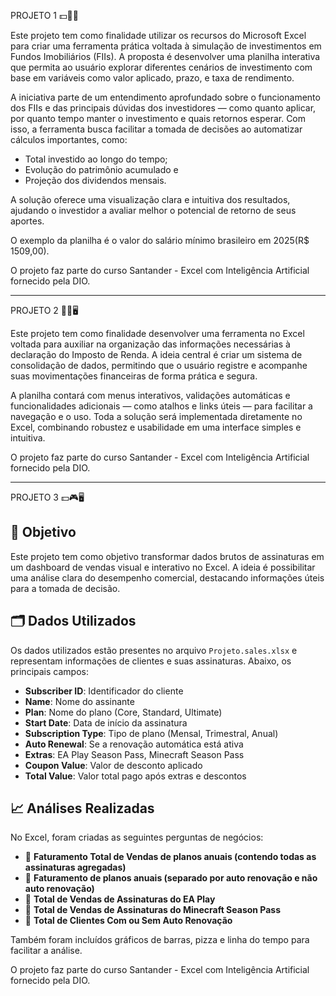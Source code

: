 PROJETO 1 💵🧱🏦

Este projeto tem como finalidade utilizar os recursos do Microsoft Excel para criar uma ferramenta prática voltada à simulação de investimentos em Fundos Imobiliários (FIIs). A proposta é desenvolver uma planilha interativa que permita ao usuário explorar diferentes cenários de investimento com base em variáveis como valor aplicado, prazo, e taxa de rendimento.

A iniciativa parte de um entendimento aprofundado sobre o funcionamento dos FIIs e das principais dúvidas dos investidores — como quanto aplicar, por quanto tempo manter o investimento e quais retornos esperar. Com isso, a ferramenta busca facilitar a tomada de decisões ao automatizar cálculos importantes, como:
* Total investido ao longo do tempo;
* Evolução do patrimônio acumulado e
* Projeção dos dividendos mensais.

A solução oferece uma visualização clara e intuitiva dos resultados, ajudando o investidor a avaliar melhor o potencial de retorno de seus aportes.

O exemplo da planilha é o valor do salário mínimo brasileiro em 2025(R$ 1509,00).

O projeto faz parte do curso Santander - Excel com Inteligência Artificial fornecido pela DIO.

-----------------------------------------------------------------------------------------------------------------------------------------------------------------------------------
PROJETO 2 🦁💵🖥️

Este projeto tem como finalidade desenvolver uma ferramenta no Excel voltada para auxiliar na organização das informações necessárias à declaração do Imposto de Renda. A ideia central é criar um sistema de consolidação de dados, permitindo que o usuário registre e acompanhe suas movimentações financeiras de forma prática e segura.

A planilha contará com menus interativos, validações automáticas e funcionalidades adicionais — como atalhos e links úteis — para facilitar a navegação e o uso. Toda a solução será implementada diretamente no Excel, combinando robustez e usabilidade em uma interface simples e intuitiva.

O projeto faz parte do curso Santander - Excel com Inteligência Artificial fornecido pela DIO.

-----------------------------------------------------------------------------------------------------------------------------------------------------------------------------------
PROJETO 3 💵🎮🖥️

## 📌 Objetivo

Este projeto tem como objetivo transformar dados brutos de assinaturas em um dashboard de vendas visual e interativo no Excel. A ideia é possibilitar uma análise clara do desempenho comercial, destacando informações úteis para a tomada de decisão.

## 🗂️ Dados Utilizados

Os dados utilizados estão presentes no arquivo `Projeto.sales.xlsx` e representam informações de clientes e suas assinaturas. Abaixo, os principais campos:

- **Subscriber ID**: Identificador do cliente
- **Name**: Nome do assinante
- **Plan**: Nome do plano (Core, Standard, Ultimate)
- **Start Date**: Data de início da assinatura
- **Subscription Type**: Tipo de plano (Mensal, Trimestral, Anual)
- **Auto Renewal**: Se a renovação automática está ativa
- **Extras**: EA Play Season Pass, Minecraft Season Pass
- **Coupon Value**: Valor de desconto aplicado
- **Total Value**: Valor total pago após extras e descontos

## 📈 Análises Realizadas

No Excel, foram criadas as seguintes perguntas de negócios:

- 🔹 **Faturamento Total de Vendas de planos anuais (contendo todas as assinaturas agregadas)**
- 🔹 **Faturamento de planos anuais (separado por auto renovação e não auto renovação)**
- 🔹 **Total de Vendas de Assinaturas do EA Play**
- 🔹 **Total de Vendas de Assinaturas do Minecraft Season Pass**
- 🔹 **Total de Clientes Com ou Sem Auto Renovação**

Também foram incluídos gráficos de barras, pizza e linha do tempo para facilitar a análise.

O projeto faz parte do curso Santander - Excel com Inteligência Artificial fornecido pela DIO.
